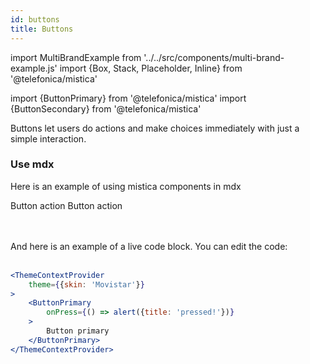 ```yaml
---
id: buttons
title: Buttons
---
```


<!-- No tocar -->
import MultiBrandExample from '../../src/components/multi-brand-example.js'
import {Box, Stack, Placeholder, Inline} from '@telefonica/mistica' 


<!-- IMPORTACIÓN DE COMPONENTES -->
import {ButtonPrimary} from '@telefonica/mistica'
import {ButtonSecondary} from '@telefonica/mistica'


<!-- AQUÍ EMPIEZA EL CONTENIDO -->
Buttons let users do actions and make choices immediately with just a simple interaction.

### Use mdx
Here is an example of using mistica components in mdx

<MultiBrandExample>
    <Inline space={16}>
        <ButtonPrimary submit>Button action</ButtonPrimary> 
        <ButtonSecondary submit>Button action</ButtonSecondary>
    </Inline>
</MultiBrandExample>

<br/><br/>
And here is an example of a live code block. You can edit the code:
<br/><br/>

```jsx live
<ThemeContextProvider
    theme={{skin: 'Movistar'}}
>
    <ButtonPrimary
        onPress={() => alert({title: 'pressed!'})}
    >
        Button primary
    </ButtonPrimary>
</ThemeContextProvider>
```
